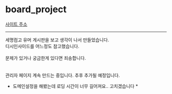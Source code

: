 # board_project
<a href="95.214.178.2:5001">사이트 주소</a>
<hr>
세명컴고 유머 게시판을 보고 생각이 나서 만들었습니다.<br>
디시인사이드를 어느정도 참고했습니다.<br><br>
문제가 있거나 궁금한게 있다면 죄송합니다.
<br>
<br>
<br>
관리자 페이지 계속 만드는 중입니다. 추후 추가될 예정입니다.





* 도메인설정을 해봤는데 로딩 시간이 너무 길어져요.. 고치겠습니다 *
